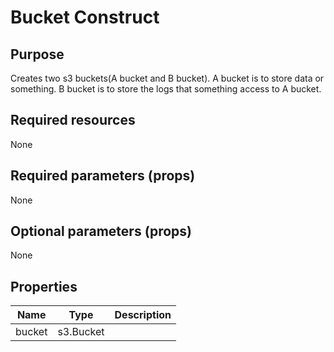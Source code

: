 # Bucket Construct

## Purpose

Creates two s3 buckets(A bucket and B bucket).
A bucket is to store data or something.
B bucket is to store the logs that something access to A bucket.

## Required resources

None

## Required parameters (props)

None

## Optional parameters (props)

None

## Properties

| Name   |   Type    | Description |
| ------ | :-------: | ----------: |
| bucket | s3.Bucket |             |
